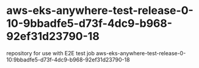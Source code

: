 # aws-eks-anywhere-test-release-0-10-9bbadfe5-d73f-4dc9-b968-92ef31d23790-18
repository for use with E2E test job aws-eks-anywhere-test-release-0-10:9bbadfe5-d73f-4dc9-b968-92ef31d23790-18
